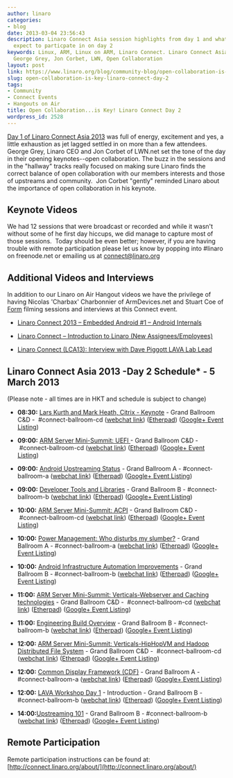 ```yaml
---
author: linaro
categories:
- blog
date: 2013-03-04 23:56:43
description: Linaro Connect Asia session highlights from day 1 and what people can
  expect to particpate in on day 2
keywords: Linux, ARM, Linux on ARM, Linaro Connect. Linaro Connect Asia 2013, LCA13,
  George Grey, Jon Corbet, LWN, Open Collaboration
layout: post
link: https://www.linaro.org/blog/community-blog/open-collaboration-is-key-linaro-connect-day-2/
slug: open-collaboration-is-key-linaro-connect-day-2
tags:
- Community
- Connect Events
- Hangouts on Air
title: Open Collaboration...is Key! Linaro Connect Day 2
wordpress_id: 2528
---
```


[Day 1 of Linaro Connect Asia 2013](https://www.linaro.org/linaro-blog/2013/03/04/welcome-to-linaro-connect-asia-2013/) was full of energy, excitement and yes, a little exhaustion as jet lagged settled in on more than a few attendees.  George Grey, Linaro CEO and Jon Corbet of LWN.net set the tone of the day in their opening keynotes--open collaboration. The buzz in the sessions and in the "hallway" tracks really focused on making sure Linaro finds the correct balance of open collaboration with our members interests and those of upstreams and community.  Jon Corbet "gently" reminded Linaro about the importance of open collaboration in his keynote.


## Keynote Videos

We had 12 sessions that were broadcast or recorded and while it wasn't without some of he first day hiccups, we did manage to capture most of those sessions.  Today should be even better; however, if you are having trouble with remote participation please let us know by popping into #linaro on freenode.net or emailing us at [connect@linaro.org](mailto:connect@linaro.org)


## Additional Videos and Interviews


In addition to our Linaro on Air Hangout videos we have the privilege of having Nicolas 'Charbax' Charbonnier of ArmDevices.net and Stuart Coe of [Form](http://formcoms.co.uk/) filming sessions and interviews at this Connect event.




  * [Linaro Connect 2013 – Embedded Android #1 – Android Internals](http://armdevices.net/2013/03/04/linaro-connect-2013-embedded-android-1-android-internals/)


  * [Linaro Connect – Introduction to Linaro (New Assignees/Employees)](http://armdevices.net/2013/03/04/linaro-connect-introduction-to-linaro-new-assigneesemployees/)


  * [Linaro Connect (LCA13): Interview with Dave Piggott LAVA Lab Lead](http://www.youtube.com/watch?v=sn2M7lw7RdU)




## Linaro Connect Asia 2013 -Day 2 Schedule* - 5 March 2013


(Please note - all times are in HKT and schedule is subject to change)




  * **08:30:** [Lars Kurth and Mark Heath, Citrix - Keynote](http://lca-13.zerista.com/event/member/72404) - Grand Ballroom C&D -  #connect-ballroom-cd ([webchat link](http://bit.ly/ZEmR2C)) ([Etherpad](http://pad.linaro.org/Lars-Kurth-and-Mark-Heath-Citrix-Keynote)) ([Google+ Event Listing](https://plus.google.com/events/c1dtucrb1mf6djh1cf9cvc8rgc4))




  * **09:00:** [ARM Server Mini-Summit: UEFI ](http://lca-13.zerista.com/event/member/72366)- Grand Ballroom C&D -  #connect-ballroom-cd ([webchat link](http://bit.ly/ZEmR2C)) ([Etherpad](http://pad.linaro.org/ARM-Server-Mini-Summit-UEFI)) ([Google+ Event Listing](https://plus.google.com/events/ci418urp9aj9c4engqvf1mmav1k))




  * **09:00:** [Android Upstreaming Status](http://lca-13.zerista.com/event/member/72347) - Grand Ballroom A - #connect-ballroom-a ([webchat link](http://bit.ly/1459EAx)) ([Etherpad](http://pad.linaro.org/Android-Upstreaming-Status)) ([Google+ Event Listing](https://plus.google.com/events/cibto2gko90vt35qvflhm1jo3g0))




  * **09:00:** [Developer Tools and Libraries](http://lca-13.zerista.com/event/member/72375) - Grand Ballroom B - #connect-ballroom-b ([webchat link](http://bit.ly/12easrG)) ([Etherpad](http://pad.linaro.org/Developer-Tools-and-Libraries)) ([Google+ Event Listing](https://plus.google.com/events/cakdem0gmqkfben36m8cdnna0lg))




  * **10:00:** [ARM Server Mini-Summit: ACPI](http://lca-13.zerista.com/event/member/72367) - Grand Ballroom C&D -  #connect-ballroom-cd ([webchat link](http://bit.ly/ZEmR2C)) ([Etherpad](http://pad.linaro.org/ARM-Server-Mini-Summit-ACPI)) ([Google+ Event Listing](https://plus.google.com/events/c1mflvk6nmq7mj5m6n6l8ggaa48))




  * **10:00:** [Power Management: Who disturbs my slumber?](http://lca-13.zerista.com/event/member/72365) - Grand Ballroom A - #connect-ballroom-a ([webchat link](http://bit.ly/1459EAx)) ([Etherpad](http://pad.linaro.org/Power-Management-Who-disturbs-my-slumber)) ([Google+ Event Listing](https://plus.google.com/events/c35p5i8ss5ejpmnp5m5g4a6m7g4))




  * **10:00:** [Android Infrastructure Automation Improvements](http://lca-13.zerista.com/event/member/72380) - Grand Ballroom B - #connect-ballroom-b ([webchat link](http://bit.ly/12easrG)) ([Etherpad](http://pad.linaro.org/Android-Infrastructure-Automation-Improvements)) ([Google+ Event Listing](https://plus.google.com/events/cjjngaut3p25pk2fvcj3n489qcs))




  * **11:00:** [ARM Server Mini-Summit: Verticals-Webserver and Caching technologies](http://lca-13.zerista.com/event/member/72368) - Grand Ballroom C&D -  #connect-ballroom-cd ([webchat link](http://bit.ly/ZEmR2C)) ([Etherpad](http://pad.linaro.org/ARM-Server-Mini-Summit-Verticals-Webserver-and-Caching-technologies)) ([Google+ Event Listing](https://plus.google.com/events/ck1le5e8a257cilb8klg9heplo0))




  * **11:00:** [Engineering Build Overview](http://lca-13.zerista.com/event/member/72393) - Grand Ballroom B - #connect-ballroom-b ([webchat link](http://bit.ly/12easrG)) ([Etherpad](http://pad.linaro.org/Engineering-Build-Overview)) ([Google+ Event Listing](https://plus.google.com/events/cpghbrqbt27uftdgsslsoclriks))




  * **12:00:** [ARM Server Mini-Summit: Verticals-HipHopVM and Hadoop Distributed File System](http://lca-13.zerista.com/event/member/72413) - Grand Ballroom C&D -  #connect-ballroom-cd ([webchat link](http://bit.ly/ZEmR2C)) ([Etherpad](http://pad.linaro.org/ARM-Server-Mini-Summit-Verticals-HipHopVM-and-Hadoop-Distributed-File-System)) ([Google+ Event Listing](https://plus.google.com/events/ciu7ro5upa09ebu9j4sj3s98hdc))




  * **12:00:** [Common Display Framework (CDF)](http://lca-13.zerista.com/event/member/72389) - Grand Ballroom A - #connect-ballroom-a ([webchat link](http://bit.ly/1459EAx)) ([Etherpad](http://pad.linaro.org/Common-Display-Framework-CDF)) ([Google+ Event Listing](https://plus.google.com/events/cqihinkhjcg4lgtvk5sl5sscnr0))




  * **12:00:** [LAVA Workshop Day 1](http://lca-13.zerista.com/event/member/72489) - Introduction - Grand Ballroom B - #connect-ballroom-b ([webchat link](http://bit.ly/12easrG)) ([Etherpad](http://pad.linaro.org/LAVA-Workshop-Day-1)) ([Google+ Event Listing](https://plus.google.com/events/ck8118p3a4dmb2em8jccmirh6ms))




  * **14:00:**[Upstreaming 101](http://lca-13.zerista.com/event/member/72401) - Grand Ballroom B - #connect-ballroom-b ([webchat link](http://bit.ly/12easrG)) ([Etherpad](http://pad.linaro.org/Upstreaming-101)) ([Google+ Event Listing](https://plus.google.com/events/cvsr3cv166ue16pbak84lu6bv3s))




## Remote Participation


Remote participation instructions can be found at: [http://connect.linaro.org/about/](http://connect.linaro.org/about/)